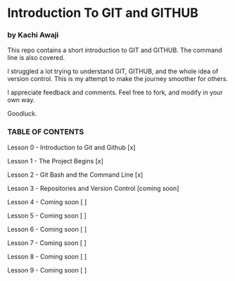 # Introduction To GIT and GITHUB
### by Kachi Awaji

This repo contains a short introduction to GIT and GITHUB. The command line is also covered. 

I struggled a lot trying to understand GIT, GITHUB, and the whole idea of version control. This is my attempt to make the journey smoother for others. 

I appreciate feedback and comments. Feel free to fork, and modify in your own way.

Goodluck.

### TABLE OF CONTENTS
 Lesson 0 - Introduction to Git and Github [x]

 Lesson 1 - The Project Begins [x]

 Lesson 2 - Git Bash and the Command Line [x]

 Lesson 3 - Repositories and Version Control [coming soon]

 Lesson 4 - Coming soon [ ]

 Lesson 5 - Coming soon [ ]

 Lesson 6 - Coming soon [ ]

 Lesson 7 - Coming soon [ ]

 Lesson 8 - Coming soon [ ]
 
 Lesson 9 - Coming soon [ ]
